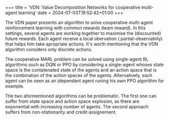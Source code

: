 +++
title = 'VDN:  Value Decomposition Networks for cooperative multi-agent learning'
date = 2024-07-03T19:52:42+01:00
+++

The VDN paper presents an algorithm to solve cooperative multi-agent reinforcement learning  with common rewards (team reward). In this settings, several agents are working together to maximise the (discounted) future rewards. Each agent receive a local obervation ( partial-observabiliy) that helps him take apropriate actions. It's worth mentioning that the VDN algorithm considers only discrete actions. 

The cooperative MARL problem can be solved using single-agent RL algorithms such as DQN or PPO by considering a single-agent whoses state space is the contatenated state of the agents and an action space that is the combination of the action spaces of the agents. Alternatively, each agent can be seen as an idependant agent runing his own PPO algorithm for example. 


The two aformentioned algorithms can be problematic. The first one can suffer from state space and action space explosion, as there are exponential with increasing number of agents. The second approach suffers from non-stationarity and credit assignement. 

